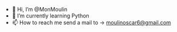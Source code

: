 - 👋 Hi, I’m @MonMoulin
- 🌱 I’m currently learning Python
- 📫 How to reach me send a mail to -> moulinoscar6@gmail.com

<!---
MonMoulin/MonMoulin is a ✨ special ✨ repository because its `README.md` (this file) appears on your GitHub profile.
You can click the Preview link to take a look at your changes.
--->
